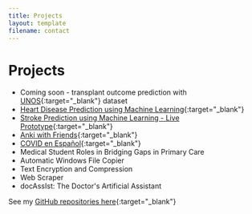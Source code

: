 ```yaml
---
title: Projects
layout: template
filename: contact
---
```


# Projects

- Coming soon - transplant outcome prediction with [UNOS](https://unos.org/data/){:target="_blank"} dataset
- [Heart Disease Prediction using Machine Learning](https://www.heartdiseaseprediction.com/){:target="_blank"}
- [Stroke Prediction using Machine Learning - Live Prototype](http://www.strokepredictor.com/){:target="_blank"}
- [Anki with Friends](https://ankiwithfriends.com/){:target="_blank"}
- [COVID en Español](http://www.covidenespanol.com/){:target="_blank"}
- Medical Student Roles in Bridging Gaps in Primary Care
- Automatic Windows File Copier
- Text Encryption and Compression
- Web Scraper
- docAssIst: The Doctor's Artificial Assistant

See my [GitHub repositories here](https://github.com/jopeo){:target="_blank"}